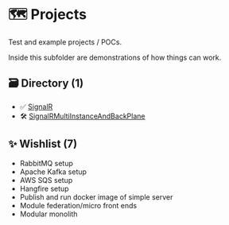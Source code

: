 # 🗺️ Projects
Test and example projects / POCs.

Inside this subfolder are demonstrations of how things can work.

## 🗃️ Directory (1)
- ✅ [SignalR](./SignalR/)
- 🛠️ [SignalRMultiInstanceAndBackPlane](./SignalRMultiInstanceAndBackPlane/)

## ✨ Wishlist (7)
- RabbitMQ setup
- Apache Kafka setup
- AWS SQS setup
- Hangfire setup
- Publish and run docker image of simple server
- Module federation/micro front ends
- Modular monolith